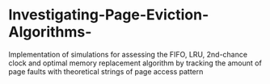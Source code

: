 # Investigating-Page-Eviction-Algorithms-
Implementation of simulations for assessing the FIFO, LRU, 2nd-chance clock and optimal memory replacement algorithm by tracking the amount of page faults with theoretical strings of page access pattern
